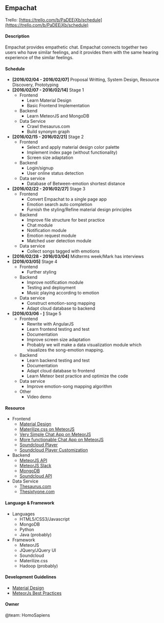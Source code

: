 Empachat
-----

Trello: [https://trello.com/b/PaDEEjXb/schedule](https://trello.com/b/PaDEEjXb/schedule)

#### Description

Empachat provides empathetic chat. Empachat connects together two users who have similar feelings, and it provides them with the same hearing experience of the similar feelings.

#### Schedule

  * **[2016/02/04 - 2016/02/07]** Proposal Writting, System Design, Resource Discovery, Prototyping
  * **[2016/02/07 - 2016/02/14]** Stage 1
    * Frontend
      * Learn Material Design
      * Basic Frontend Implementation
    * Backend
      * Learn MeteorJS and MongoDB
    * Data Service
      * Crawl thesaurus.com
      * Build synonym graph
  * **[2016/02/15 - 2016/02/21]** Stage 2
    * Frontend
      * Select and apply material design color palette
      * Implement index page (without functionality)
      * Screen size adaptation
    * Backend
      * Login/signup
      * User online status detection
    * Data service
      * Database of Between-emotion shortest distance
  * **[2016/02/22 - 2016/02/27]** Stage 3
    * Frontend
      * Convert Empachat to a single page app
      * Emotion search auto completion
      * Furnish the styling/Refine material design principles
    * Backend
      * Improve file structure for best practice
      * Chat module
      * Notification module
      * Emotion request module
      * Matched user detection module
    * Data service
      * Collect songs tagged with emotions
  * **[2016/02/28 - 2016/03/04]** Midterms week/Mark has interviews
  * **[2016/03/05]** Stage 4
    * Frontend
      * Further styling
    * Backend
      * Improve notification module
      * Testing and deployment
      * Music playing according to emotion
    * Data service
      * Construct emotion-song mapping
      * Adapt cloud database to backend
  * **[2016/03/06 - ]** Stage 5
    * Frontend
      * Rewrite with AngularJS
      * Learn frontend testing and test
      * Documentation
      * Improve screen size adaptation
      * Probably we will make a data visualization module which visualizes the song-emotion mapping. 
    * Backend
      * Learn backend testing and test
      * Documentation
      * Adapt cloud database to frontend
      * Learn Meteor best practice and optimize the code
    * Data service
      * Improve emotion-song mapping algorithm
    * Other
      * Video demo

#### Resource

  * Frontend
    * [Material Design](https://www.google.com/design/spec/material-design/introduction.html)
    * [Materilize.css on MeteorJS](https://atmospherejs.com/materialize/materialize)
    * [Very Simple Chat App on MeteorJS](https://www.codementor.io/meteor/tutorial/getting-started-with-meteor-build-sample-app)
    * [More functionable Chat App on MeteorJS](http://12devs.co.uk/articles/getting-chatty-with-meteor-js/)
    * [Soundcloud Player](https://developers.soundcloud.com/docs/api/guide#playing)
    * [Soundcloud Player Customization](https://developers.soundcloud.com/docs/widget#parameters)
  * Backend
    * [MeteorJS API](https://www.meteor.com/tutorials/blaze/creating-an-app)
    * [MeteorJS Slack](https://slack-files.com/T0GUEMKEZ-F0J4G9QTT-274d3bc97e)
    * [MongoDB](https://www.coursera.org/learn/web-application-development)
    * [Soundcloud API](https://developers.soundcloud.com/docs/api/guide)
  * Data Service
    * [Thesaurus.com](http://www.thesaurus.com)
    * [Thesixtyone.com](http://www.thesixtyone.com)

#### Language & Framework
 * Languages
   * HTML5/CSS3/Javascript
   * MongoDB
   * Python
   * Java (probably)
 * Framework
   * MeteorJS
   * JQuery/JQuery UI
   * Soundcloud
   * Materilize.css
   * Hadoop (probably)

#### Development Guidelines
* [Material Design](https://www.google.com/design/spec/material-design/introduction.html)
* [MeteorJs Best Practices](http://guide.meteor.com)

#### Owner

@team: HomoSapiens

